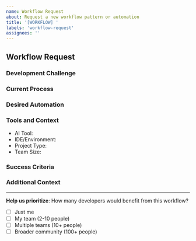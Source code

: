 ```yaml
---
name: Workflow Request
about: Request a new workflow pattern or automation
title: '[WORKFLOW] '
labels: 'workflow-request'
assignees: ''
---
```


## Workflow Request

### Development Challenge
<!-- Describe the development challenge or process you'd like to automate -->

### Current Process
<!-- How do you currently handle this challenge? What are the pain points? -->

### Desired Automation
<!-- What would the ideal automated workflow look like? -->

### Tools and Context
<!-- What tools are you using? (Claude Code, Claude Desktop, Cursor, etc.) -->
- AI Tool: 
- IDE/Environment: 
- Project Type: 
- Team Size: 

### Success Criteria
<!-- How would you measure the success of this workflow? -->

### Additional Context
<!-- Any other relevant information about your use case -->

---

**Help us prioritize**: How many developers would benefit from this workflow?
- [ ] Just me
- [ ] My team (2-10 people)  
- [ ] Multiple teams (10+ people)
- [ ] Broader community (100+ people)